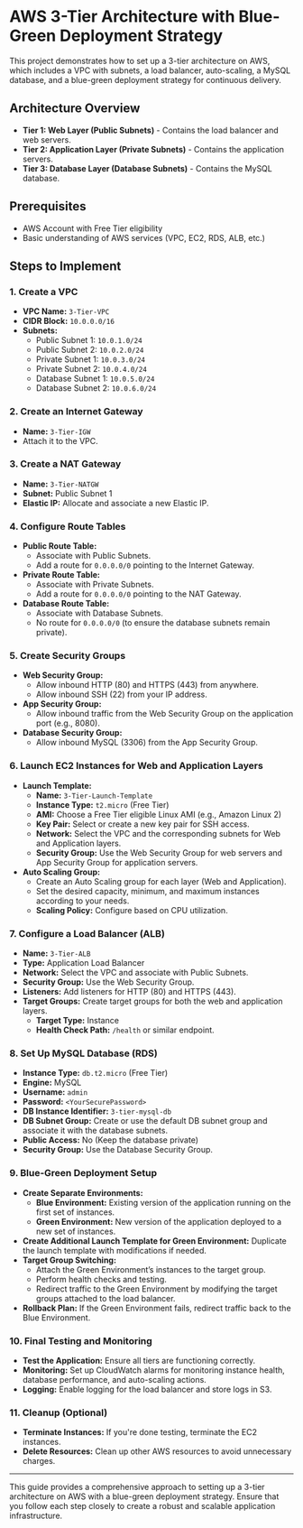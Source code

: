 # AWS 3-Tier Architecture with Blue-Green Deployment Strategy

This project demonstrates how to set up a 3-tier architecture on AWS, which includes a VPC with subnets, a load balancer, auto-scaling, a MySQL database, and a blue-green deployment strategy for continuous delivery.

## Architecture Overview

- **Tier 1: Web Layer (Public Subnets)** - Contains the load balancer and web servers.
- **Tier 2: Application Layer (Private Subnets)** - Contains the application servers.
- **Tier 3: Database Layer (Database Subnets)** - Contains the MySQL database.

## Prerequisites

- AWS Account with Free Tier eligibility
- Basic understanding of AWS services (VPC, EC2, RDS, ALB, etc.)

## Steps to Implement

### 1. Create a VPC

- **VPC Name:** `3-Tier-VPC`
- **CIDR Block:** `10.0.0.0/16`
- **Subnets:**
  - Public Subnet 1: `10.0.1.0/24`
  - Public Subnet 2: `10.0.2.0/24`
  - Private Subnet 1: `10.0.3.0/24`
  - Private Subnet 2: `10.0.4.0/24`
  - Database Subnet 1: `10.0.5.0/24`
  - Database Subnet 2: `10.0.6.0/24`

### 2. Create an Internet Gateway

- **Name:** `3-Tier-IGW`
- Attach it to the VPC.

### 3. Create a NAT Gateway

- **Name:** `3-Tier-NATGW`
- **Subnet:** Public Subnet 1
- **Elastic IP:** Allocate and associate a new Elastic IP.

### 4. Configure Route Tables

- **Public Route Table:**
  - Associate with Public Subnets.
  - Add a route for `0.0.0.0/0` pointing to the Internet Gateway.
- **Private Route Table:**
  - Associate with Private Subnets.
  - Add a route for `0.0.0.0/0` pointing to the NAT Gateway.
- **Database Route Table:**
  - Associate with Database Subnets.
  - No route for `0.0.0.0/0` (to ensure the database subnets remain private).

### 5. Create Security Groups

- **Web Security Group:**
  - Allow inbound HTTP (80) and HTTPS (443) from anywhere.
  - Allow inbound SSH (22) from your IP address.
- **App Security Group:**
  - Allow inbound traffic from the Web Security Group on the application port (e.g., 8080).
- **Database Security Group:**
  - Allow inbound MySQL (3306) from the App Security Group.

### 6. Launch EC2 Instances for Web and Application Layers

- **Launch Template:**
  - **Name:** `3-Tier-Launch-Template`
  - **Instance Type:** `t2.micro` (Free Tier)
  - **AMI:** Choose a Free Tier eligible Linux AMI (e.g., Amazon Linux 2)
  - **Key Pair:** Select or create a new key pair for SSH access.
  - **Network:** Select the VPC and the corresponding subnets for Web and Application layers.
  - **Security Group:** Use the Web Security Group for web servers and App Security Group for application servers.
- **Auto Scaling Group:**
  - Create an Auto Scaling group for each layer (Web and Application).
  - Set the desired capacity, minimum, and maximum instances according to your needs.
  - **Scaling Policy:** Configure based on CPU utilization.

### 7. Configure a Load Balancer (ALB)

- **Name:** `3-Tier-ALB`
- **Type:** Application Load Balancer
- **Network:** Select the VPC and associate with Public Subnets.
- **Security Group:** Use the Web Security Group.
- **Listeners:** Add listeners for HTTP (80) and HTTPS (443).
- **Target Groups:** Create target groups for both the web and application layers.
  - **Target Type:** Instance
  - **Health Check Path:** `/health` or similar endpoint.

### 8. Set Up MySQL Database (RDS)

- **Instance Type:** `db.t2.micro` (Free Tier)
- **Engine:** MySQL
- **Username:** `admin`
- **Password:** `<YourSecurePassword>`
- **DB Instance Identifier:** `3-tier-mysql-db`
- **DB Subnet Group:** Create or use the default DB subnet group and associate it with the database subnets.
- **Public Access:** No (Keep the database private)
- **Security Group:** Use the Database Security Group.

### 9. Blue-Green Deployment Setup

- **Create Separate Environments:**
  - **Blue Environment:** Existing version of the application running on the first set of instances.
  - **Green Environment:** New version of the application deployed to a new set of instances.
- **Create Additional Launch Template for Green Environment:** Duplicate the launch template with modifications if needed.
- **Target Group Switching:**
  - Attach the Green Environment’s instances to the target group.
  - Perform health checks and testing.
  - Redirect traffic to the Green Environment by modifying the target groups attached to the load balancer.
- **Rollback Plan:** If the Green Environment fails, redirect traffic back to the Blue Environment.

### 10. Final Testing and Monitoring

- **Test the Application:** Ensure all tiers are functioning correctly.
- **Monitoring:** Set up CloudWatch alarms for monitoring instance health, database performance, and auto-scaling actions.
- **Logging:** Enable logging for the load balancer and store logs in S3.

### 11. Cleanup (Optional)

- **Terminate Instances:** If you're done testing, terminate the EC2 instances.
- **Delete Resources:** Clean up other AWS resources to avoid unnecessary charges.

---

This guide provides a comprehensive approach to setting up a 3-tier architecture on AWS with a blue-green deployment strategy. Ensure that you follow each step closely to create a robust and scalable application infrastructure.
